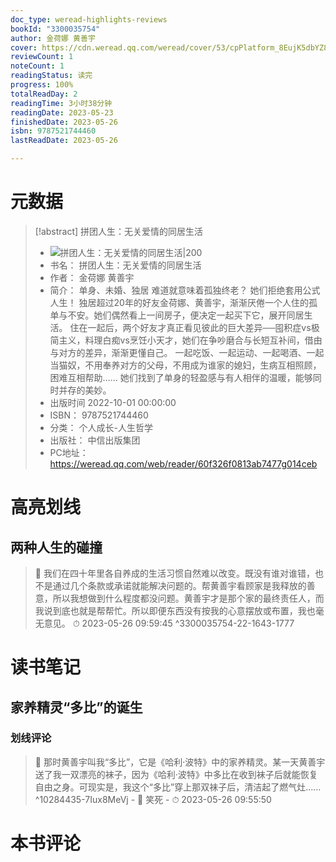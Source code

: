 ```yaml
---
doc_type: weread-highlights-reviews
bookId: "3300035754"
author: 金荷娜 黄善宇
cover: https://cdn.weread.qq.com/weread/cover/53/cpPlatform_8EujK5dbYZ85dcVHg18GvF/t7_cpPlatform_8EujK5dbYZ85dcVHg18GvF.jpg
reviewCount: 1
noteCount: 1
readingStatus: 读完
progress: 100%
totalReadDay: 2
readingTime: 3小时38分钟
readingDate: 2023-05-23
finishedDate: 2023-05-26
isbn: 9787521744460
lastReadDate: 2023-05-26

---
```

# 元数据
> [!abstract] 拼团人生：无关爱情的同居生活
> - ![ 拼团人生：无关爱情的同居生活|200](https://cdn.weread.qq.com/weread/cover/53/cpPlatform_8EujK5dbYZ85dcVHg18GvF/t7_cpPlatform_8EujK5dbYZ85dcVHg18GvF.jpg)
> - 书名： 拼团人生：无关爱情的同居生活
> - 作者： 金荷娜 黄善宇
> - 简介： 单身、未婚、独居 难道就意味着孤独终老？ 她们拒绝套用公式人生！ 独居超过20年的好友金荷娜、黄善宇，渐渐厌倦一个人住的孤单与不安。她们偶然看上一间房子，便决定一起买下它，展开同居生活。 住在一起后，两个好友才真正看见彼此的巨大差异──囤积症vs极简主义，料理白痴vs烹饪小天才，她们在争吵磨合与长短互补间，借由与对方的差异，渐渐更懂自己。 一起吃饭、一起运动、一起喝酒、一起当猫奴，不用奉养对方的父母，不用成为谁家的媳妇，生病互相照顾，困难互相帮助…… 她们找到了单身的轻盈感与有人相伴的温暖，能够同时并存的美妙。
> - 出版时间 2022-10-01 00:00:00
> - ISBN： 9787521744460
> - 分类： 个人成长-人生哲学
> - 出版社： 中信出版集团
> - PC地址：https://weread.qq.com/web/reader/60f326f0813ab7477g014ceb

# 高亮划线

## 两种人生的碰撞

> 📌 我们在四十年里各自养成的生活习惯自然难以改变。既没有谁对谁错，也不是通过几个条款或承诺就能解决问题的。帮黄善宇看顾家是我释放的善意，所以我想做到什么程度都没问题。黄善宇才是那个家的最终责任人，而我说到底也就是帮帮忙。所以即便东西没有按我的心意摆放或布置，我也毫无意见。 
> ⏱ 2023-05-26 09:59:45 ^3300035754-22-1643-1777

# 读书笔记

## 家养精灵“多比”的诞生

### 划线评论
> 📌 那时黄善宇叫我“多比”，它是《哈利·波特》中的家养精灵。某一天黄善宇送了我一双漂亮的袜子，因为《哈利·波特》中多比在收到袜子后就能恢复自由之身。可现实是，我这个“多比”穿上那双袜子后，清洁起了燃气灶……  ^10284435-7Iux8MeVj
    - 💭 笑死
    - ⏱ 2023-05-26 09:55:50
   
# 本书评论
